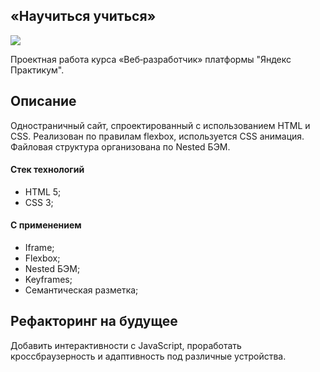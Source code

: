 ## «Научиться учиться»

<img src="https://github.com/RyzhukIgor/how-to-learn/blob/main/images/learn.gif">

Проектная работа курса «Веб‑разработчик» платформы "Яндекс Практикум".

## Oписание
Одностраничный сайт, спроектированный с использованием HTML и CSS.
Реализован по правилам flexbox, используется CSS анимация. Файловая структура организована по Nested БЭМ.
#### Стек технологий
  * HTML 5;
  * CSS 3;
#### С применением
  * Iframe;
  * Flexbox;
  * Nested БЭМ;
  * Keyframes;
  * Семантическая разметка;
## Рефакторинг на будущее
Добавить интерактивности c JavaScript, проработать кроссбраузерность и адаптивность под различные устройства.
